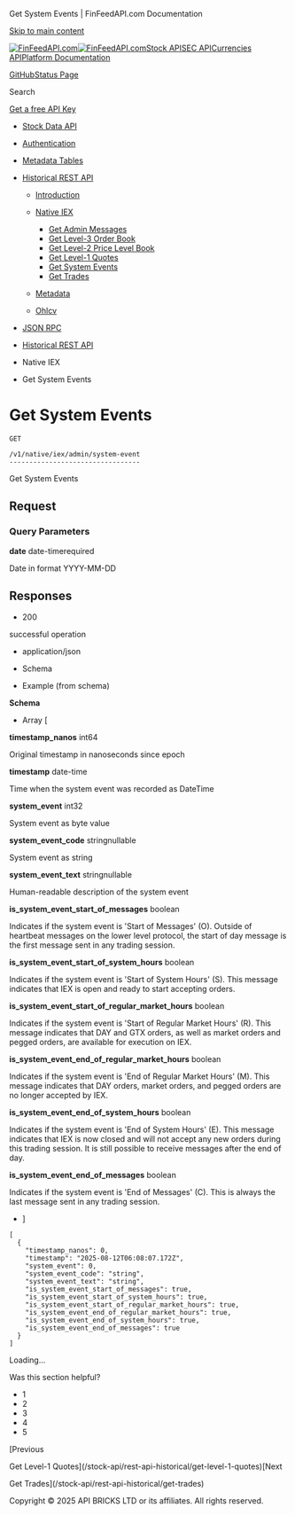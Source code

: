 Get System Events | FinFeedAPI.com Documentation




[Skip to main content](#__docusaurus_skipToContent_fallback)

[![FinFeedAPI.com](https://cdn.sanity.io/images/xpx4czto/production/875913d8710b3054c19fad19673dc5592614265e-773x184.svg)![FinFeedAPI.com](https://cdn.sanity.io/images/xpx4czto/production/875913d8710b3054c19fad19673dc5592614265e-773x184.svg)](https://www.finfeedapi.com)[Stock API](/stock-api/)[SEC API](/sec-api/)[Currencies API](/currencies-api/)[Platform Documentation](/general/authentication)

[GitHub](https://github.com/api-bricks/api-bricks-sdk)[Status Page](https://status.finfeedapi.com)

Search

[Get a free API Key](https://console.finfeedapi.com/?link=/apikeys/create)

* [Stock Data API](/stock-api/)
* [Authentication](/stock-api/authentication)
* [Metadata Tables](/stock-api/metadata-tables/introduction)
* [Historical REST API](/stock-api/rest-api-historical/finfeedapi-stock-rest-api)

  + [Introduction](/stock-api/rest-api-historical/finfeedapi-stock-rest-api)
  + [Native IEX](/stock-api/rest-api-historical/get-admin-messages)

    - [Get Admin Messages](/stock-api/rest-api-historical/get-admin-messages)
    - [Get Level-3 Order Book](/stock-api/rest-api-historical/get-level-3-order-book)
    - [Get Level-2 Price Level Book](/stock-api/rest-api-historical/get-level-2-price-level-book)
    - [Get Level-1 Quotes](/stock-api/rest-api-historical/get-level-1-quotes)
    - [Get System Events](/stock-api/rest-api-historical/get-system-events)
    - [Get Trades](/stock-api/rest-api-historical/get-trades)
  + [Metadata](/stock-api/rest-api-historical/list-of-exchanges)
  + [Ohlcv](/stock-api/rest-api-historical/list-all-periods)
* [JSON RPC](/stock-api/jsonrpc-api)

* [Historical REST API](/stock-api/rest-api-historical/finfeedapi-stock-rest-api)
* Native IEX
* Get System Events

Get System Events
=================

```
GET

/v1/native/iex/admin/system-event
---------------------------------
```

Get System Events

Request[​](/stock-api/rest-api-historical/get-system-events#request "Direct link to Request")
---------------------------------------------------------------------------------------------

### Query Parameters

**date** date-timerequired

Date in format YYYY-MM-DD

Responses[​](/stock-api/rest-api-historical/get-system-events#responses "Direct link to Responses")
---------------------------------------------------------------------------------------------------

* 200

successful operation

* application/json

* Schema
* Example (from schema)

**Schema**

* Array [

**timestamp\_nanos** int64

Original timestamp in nanoseconds since epoch

**timestamp** date-time

Time when the system event was recorded as DateTime

**system\_event** int32

System event as byte value

**system\_event\_code** stringnullable

System event as string

**system\_event\_text** stringnullable

Human-readable description of the system event

**is\_system\_event\_start\_of\_messages** boolean

Indicates if the system event is 'Start of Messages' (O).
Outside of heartbeat messages on the lower level protocol,
the start of day message is the first message sent in any trading session.

**is\_system\_event\_start\_of\_system\_hours** boolean

Indicates if the system event is 'Start of System Hours' (S).
This message indicates that IEX is open and ready to start accepting orders.

**is\_system\_event\_start\_of\_regular\_market\_hours** boolean

Indicates if the system event is 'Start of Regular Market Hours' (R).
This message indicates that DAY and GTX orders, as well as market orders and pegged orders,
are available for execution on IEX.

**is\_system\_event\_end\_of\_regular\_market\_hours** boolean

Indicates if the system event is 'End of Regular Market Hours' (M).
This message indicates that DAY orders, market orders, and pegged orders
are no longer accepted by IEX.

**is\_system\_event\_end\_of\_system\_hours** boolean

Indicates if the system event is 'End of System Hours' (E).
This message indicates that IEX is now closed and will not accept
any new orders during this trading session. It is still possible
to receive messages after the end of day.

**is\_system\_event\_end\_of\_messages** boolean

Indicates if the system event is 'End of Messages' (C).
This is always the last message sent in any trading session.

* ]

```
[  
  {  
    "timestamp_nanos": 0,  
    "timestamp": "2025-08-12T06:08:07.172Z",  
    "system_event": 0,  
    "system_event_code": "string",  
    "system_event_text": "string",  
    "is_system_event_start_of_messages": true,  
    "is_system_event_start_of_system_hours": true,  
    "is_system_event_start_of_regular_market_hours": true,  
    "is_system_event_end_of_regular_market_hours": true,  
    "is_system_event_end_of_system_hours": true,  
    "is_system_event_end_of_messages": true  
  }  
]
```

Loading...

Was this section helpful?

* 1
* 2
* 3
* 4
* 5

[Previous

Get Level-1 Quotes](/stock-api/rest-api-historical/get-level-1-quotes)[Next

Get Trades](/stock-api/rest-api-historical/get-trades)

Copyright © 2025 API BRICKS LTD or its affiliates. All rights reserved.